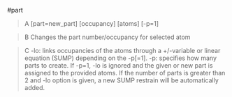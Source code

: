 #part

>A [part=new_part] [occupancy] [atoms] [-p=1]

>B Changes the part number/occupancy for selected atom

>C -lo: links occupancies of the atoms through a +/-variable or linear equation (SUMP) depending on the -p[=1].
-p:  specifies how many parts to create. If -p=1, -lo is ignored and the given or new part is assigned to the provided atoms. If the number of parts is greater than 2 and -lo option is given, a new SUMP restrain will be automatically added.
